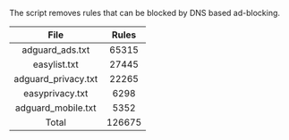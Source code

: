 The script removes rules that can be blocked by DNS based ad-blocking.


| File | Rules |
|:----:|:-----:|
| adguard_ads.txt | 65315 |
| easylist.txt | 27445 |
| adguard_privacy.txt | 22265 |
| easyprivacy.txt | 6298 |
| adguard_mobile.txt | 5352 |
| Total | 126675 |